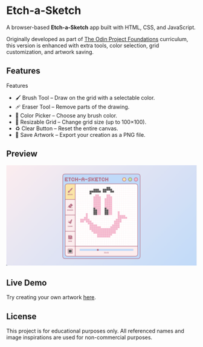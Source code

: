 # Etch-a-Sketch

A browser-based **Etch-a-Sketch** app built with HTML, CSS, and JavaScript.

Originally developed as part of [The Odin Project Foundations](https://www.theodinproject.com/paths/foundations/courses/foundations) curriculum, this version is enhanced with extra tools, color selection, grid customization, and artwork saving.

## Features

Features

- 🖌️ Brush Tool – Draw on the grid with a selectable color.
- 🩹 Eraser Tool – Remove parts of the drawing.
- 🎨 Color Picker – Choose any brush color.
- 🔲 Resizable Grid – Change grid size (up to 100×100).
- ♻️ Clear Button – Reset the entire canvas.
- 💾 Save Artwork – Export your creation as a PNG file.

## Preview

![Preview](./images/preview/preview1.png)

## Live Demo
Try creating your own artwork [here](https://charmbun.github.io/etch-a-sketch/).

## License
This project is for educational purposes only.
All referenced names and image inspirations are used for non-commercial purposes.
